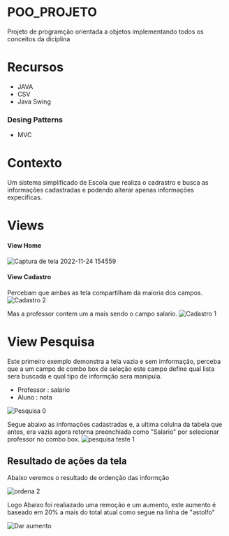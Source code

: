 # POO_PROJETO
Projeto de programção orientada a objetos implementando todos os conceitos da diciplina 
# Recursos
* JAVA
* CSV
* Java Swing
### Desing Patterns
* MVC

# Contexto
Um sistema simplificado de Escola que realiza o cadrastro e busca as informações cadastradas e podendo alterar apenas informações expecificas.


# Views
#### View Home
![Captura de tela 2022-11-24 154559](https://user-images.githubusercontent.com/65256753/209877301-2c0d6225-25e3-43d2-8007-45855f685332.png)

#### View Cadastro 
Percebam que ambas as tela compartilham da maioria dos campos.
![Cadastro 2](https://user-images.githubusercontent.com/65256753/209878585-47ed0ab7-d0a3-4af1-8ba7-a1a8abf24c46.png)

Mas a professor contem um a mais sendo o campo salario.
![Cadastro 1](https://user-images.githubusercontent.com/65256753/209878577-4aa073f3-74ca-484b-94de-5484b0e84988.png)

# View Pesquisa
Este primeiro exemplo demonstra a tela vazia e sem imformação,  perceba que a um campo de combo box de seleção este campo define qual lista sera buscada e qual tipo de informção sera manipula.
+ Professor : salario
+ Aluno : nota

![Pesquisa 0](https://user-images.githubusercontent.com/65256753/209880038-c45de465-ff38-4faa-acc1-5f12e392eb52.png)

Segue abaixo as infomações cadastradas e, a ultima colulna da tabela que antes, era vazia agora retorna preenchiada como "Salario" por selecionar professor no combo box.
![pesquisa teste 1](https://user-images.githubusercontent.com/65256753/209880044-6c819ab0-25fb-4fe7-b033-ea2273802fbb.png)


## Resultado de ações da tela
Abaixo veremos o resultado de ordenção das informção 

![ordena 2](https://user-images.githubusercontent.com/65256753/209881294-6b3c4099-5ac7-4e4c-9ee9-4c8c80d83a54.png)

Logo Abaixo foi realiazado uma remoção e um aumento, este aumento é baseado em 20% a mais do total atual como segue na linha de "astolfo"

![Dar aumento](https://user-images.githubusercontent.com/65256753/209881292-3083abfc-5261-46e6-afe3-17fb13de3219.png)

